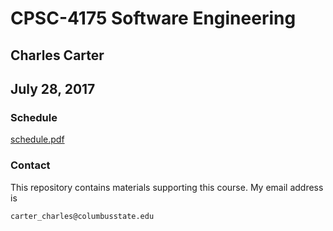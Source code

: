 # CPSC-4175 Software Engineering

## Charles Carter

## July 28, 2017


### Schedule

[schedule.pdf](pdf/schedule.pdf)

### Contact

This repository contains materials supporting this course. My email address is

```
carter_charles@columbusstate.edu
```
